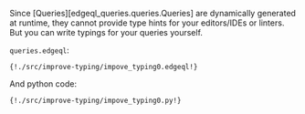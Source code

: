 Since [Queries][edgeql_queries.queries.Queries] are dynamically generated at runtime, they
cannot provide type hints for your editors/IDEs or linters. But you can write typings
for your queries yourself.

`queries.edgeql`:
```edgeql
{!./src/improve-typing/impove_typing0.edgeql!}
```

And python code:
```python3
{!./src/improve-typing/impove_typing0.py!}
```
